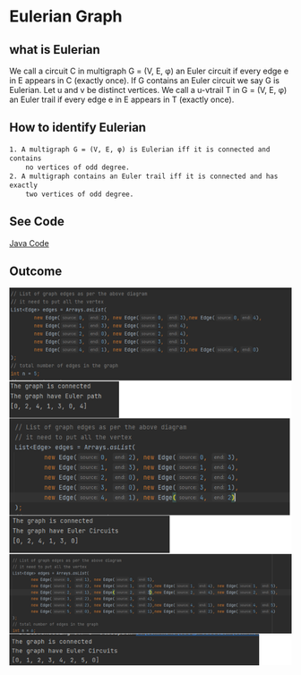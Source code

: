 
# Eulerian Graph

## what is Eulerian
We call a circuit C in multigraph G = (V, E, φ) an Euler circuit
if every edge e in E appears in C (exactly once). If G contains an Euler circuit we say
G is Eulerian. Let u and v be distinct vertices. We call a u-vtrail T in G = (V, E, φ)
an Euler trail if every edge e in E appears in T (exactly once).

## How to identify Eulerian
    1. A multigraph G = (V, E, φ) is Eulerian iff it is connected and contains
        no vertices of odd degree.
    2. A multigraph contains an Euler trail iff it is connected and has exactly
        two vertices of odd degree.

## See Code

[Java Code](https://github.com/MeloShen/Graph-Theory-Programs/blob/main/Code/EulerianGraph/Eulerian.java)

## Outcome

![Outcome](https://raw.githubusercontent.com/MeloShen/Graph-Theory-Programs/main/image/EulerianGraph/outcome.png)